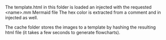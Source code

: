 The template.html in this folder is loaded an injected with the requested \<name\>.mm Mermaid file The hex color is extracted from a comment and in injected as well. 

The cache folder stores the images to a template by hashing the resulting html file (it takes a few seconds to generate flowcharts).